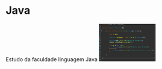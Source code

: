 # Java
Estudo da faculdade linguagem Java
<img src="código.png" alt="código" width="150" height="100">
